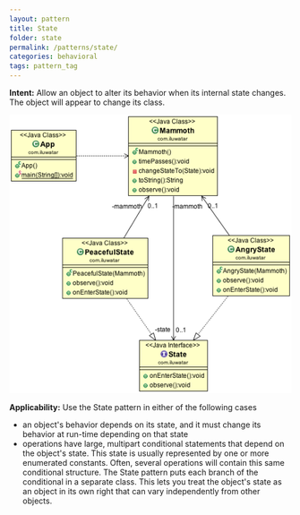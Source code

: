 ```yaml
---
layout: pattern
title: State
folder: state
permalink: /patterns/state/
categories: behavioral
tags: pattern_tag
---
```


**Intent:** Allow an object to alter its behavior when its internal state
changes. The object will appear to change its class.

![alt text](./etc/state_1.png "State")

**Applicability:** Use the State pattern in either of the following cases

* an object's behavior depends on its state, and it must change its behavior at run-time depending on that state
* operations have large, multipart conditional statements that depend on the object's state. This state is usually represented by one or more enumerated constants. Often, several operations will contain this same conditional structure. The State pattern puts each branch of the conditional in a separate class. This lets you treat the object's state as an object in its own right that can vary independently from other objects.
